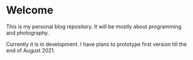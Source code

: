 # Welcome

This is my personal blog repository. It will be mostly about programming and photography.

Currently it is in development. I have plans to prototype first version till the end of August 2021.